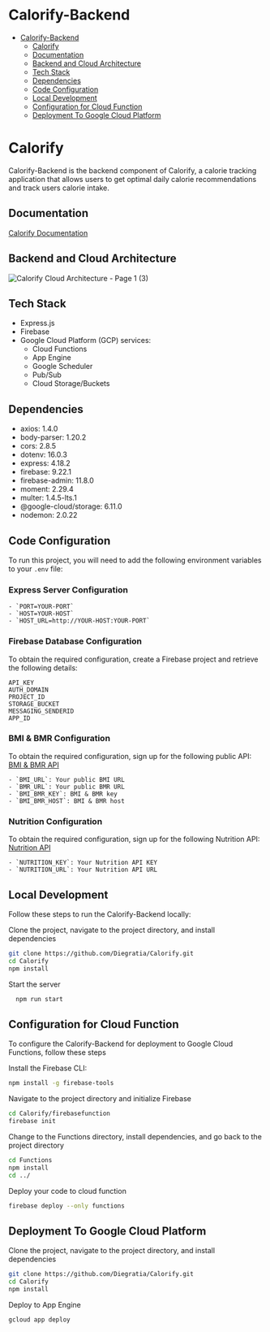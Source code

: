 # Calorify-Backend

- [Calorify-Backend](#calorify-backend)
  - [Calorify](#calorify)
  - [Documentation](#documentation)
  - [Backend and Cloud Architecture](#backend-and-cloud-architecture)
  - [Tech Stack](#tech-stack)
  - [Dependencies](#dependencies)
  - [Code Configuration](#code-configuration)
  - [Local Development](#local-development)
  - [Configuration for Cloud Function](#configuration-for-cloud-function)
  - [Deployment To Google Cloud Platform](#deployment-to-google-cloud-platform)

# Calorify

Calorify-Backend is the backend component of Calorify, a calorie tracking application that allows users to get optimal daily calorie recommendations and track users calorie intake.

## Documentation

[Calorify Documentation](link)

## Backend and Cloud Architecture

![Calorify Cloud Architecture - Page 1 (3)](https://github.com/Diegratia/Calorify/assets/67423473/94913da1-d35a-4c11-903a-019a6a46a2f7)


## Tech Stack

- Express.js
- Firebase
- Google Cloud Platform (GCP) services:
  - Cloud Functions
  - App Engine
  - Google Scheduler
  - Pub/Sub
  - Cloud Storage/Buckets

## Dependencies

- axios: 1.4.0
- body-parser: 1.20.2
- cors: 2.8.5
- dotenv: 16.0.3
- express: 4.18.2
- firebase: 9.22.1
- firebase-admin: 11.8.0
- moment: 2.29.4
- multer: 1.4.5-lts.1
- @google-cloud/storage: 6.11.0
- nodemon: 2.0.22

## Code Configuration

To run this project, you will need to add the following environment variables to your `.env` file:

### Express Server Configuration
```
- `PORT=YOUR-PORT`
- `HOST=YOUR-HOST`
- `HOST_URL=http://YOUR-HOST:YOUR-PORT`
```
### Firebase Database Configuration

To obtain the required configuration, create a Firebase project and retrieve the following details:
```
API_KEY
AUTH_DOMAIN
PROJECT_ID
STORAGE_BUCKET
MESSAGING_SENDERID
APP_ID
```

### BMI & BMR Configuration

To obtain the required configuration, sign up for the following public API: [BMI & BMR API](https://rapidapi.com/malaaddincelik/api/fitness-calculator)
```
- `BMI_URL`: Your public BMI URL
- `BMR_URL`: Your public BMR URL
- `BMI_BMR_KEY`: BMI & BMR key
- `BMI_BMR_HOST`: BMI & BMR host
```
### Nutrition Configuration

To obtain the required configuration, sign up for the following Nutrition API: [Nutrition API](https://api-ninjas.com/api/nutrition)
```
- `NUTRITION_KEY`: Your Nutrition API KEY
- `NUTRITION_URL`: Your Nutrition API URL
```



## Local Development
Follow these steps to run the Calorify-Backend locally:

Clone the project, navigate to the project directory, and install dependencies

```bash
git clone https://github.com/Diegratia/Calorify.git
cd Calorify
npm install
```
Start the server

```bash
  npm run start
```

## Configuration for Cloud Function
To configure the Calorify-Backend for deployment to Google Cloud Functions, follow these steps

Install the Firebase CLI:
```bash
npm install -g firebase-tools
```

Navigate to the project directory and initialize Firebase
```bash
cd Calorify/firebasefunction
firebase init
```
Change to the Functions directory, install dependencies, and go back to the project directory
```bash
cd Functions
npm install
cd ../
```

Deploy your code to cloud function
```bash
firebase deploy --only functions
```

## Deployment To Google Cloud Platform

Clone the project, navigate to the project directory, and install dependencies

```bash
git clone https://github.com/Diegratia/Calorify.git
cd Calorify
npm install
```

Deploy to App Engine

```bash
gcloud app deploy
```


